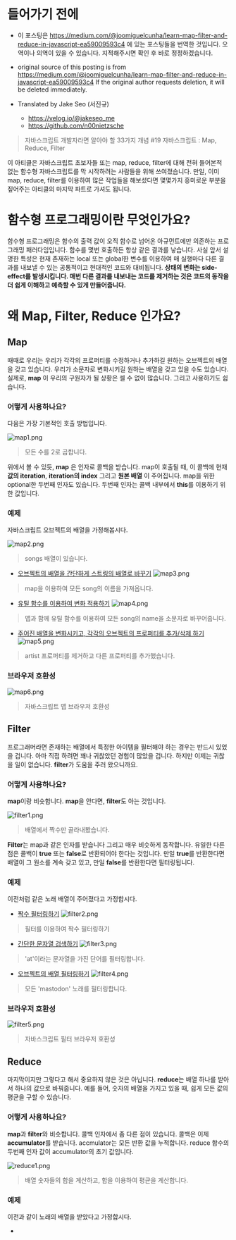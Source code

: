 # 들어가기 전에

- 이 포스팅은 https://medium.com/@joomiguelcunha/learn-map-filter-and-reduce-in-javascript-ea59009593c4 에 있는 포스팅들을 번역한 것입니다. 오역이나 의역이 있을 수 있습니다. 지적해주시면 확인 후 바로 정정하겠습니다.

- original source of this posting is from https://medium.com/@joomiguelcunha/learn-map-filter-and-reduce-in-javascript-ea59009593c4 If the original author requests deletion, it will be deleted immediately.

- Translated by Jake Seo (서진규)

	- https://velog.io/@jakeseo_me
	- https://github.com/n00nietzsche

> 자바스크립트 개발자라면 알아야 할 33가지 개념 #19 자바스크립트 : Map, Reduce, Filter

이 아티클은 자바스크립트 초보자들 또는 map, reduce, filter에 대해 전혀 들어본적 없는 함수형 자바스크립트를 막 시작하려는 사람들을 위해 쓰여졌습니다. 만일, 이미 map, reduce, filter를 이용하여 많은 작업들을 해보셨다면 몇몇가지 흥미로운 부분을 짚어주는 아티클의 마지막 파트로 가셔도 됩니다.

# 함수형 프로그래밍이란 무엇인가요?

함수형 프로그래밍은 함수의 출력 값이 오직 함수로 넘어온 아규먼트에만 의존하는 프로그래밍 패러다임입니다. 함수를 몇번 호출하든 항상 같은 결과를 낳습니다. 사실 앞서 설명한 특성은 현재 존재하는 local 또는 global한 변수를 이용하여 매 실행마다 다른 결과를 내보낼 수 있는 공통적이고 현대적인 코드와 대비됩니다. **상태의 변화는 side-effect를 발생시킵니다. 매번 다른 결과를 내보내는 코드를 제거하는 것은 코드의 동작을 더 쉽게 이해하고 예측할 수 있게 만들어줍니다.**


# 왜 Map, Filter, Reduce 인가요?

## Map

때때로 우리는 우리가 각각의 프로퍼티를 수정하거나 추가하길 원하는 오브젝트의 배열을 갖고 있습니다. 우리가 소문자로 변화시키길 원하는 배열을 갖고 있을 수도 있습니다. 실제로, **map** 이 우리의 구원자가 될 상황은 셀 수 없이 많습니다. 그리고 사용하기도 쉽습니다.

### 어떻게 사용하나요?

다음은 가장 기본적인 호출 방법입니다.

![map1.png](https://images.velog.io/post-images/jakeseo_me/0d279400-76d5-11e9-b764-ab33d53cf433/map1.png)
> 모든 수를 2로 곱합니다.

위에서 볼 수 있듯, **map** 은 인자로 콜백을 받습니다. map이 호출될 때, 이 콜백에 현재 **값의 iteration**, **iteration의 index** 그리고 **원본 배열** 이 주어집니다. map을 위한 optional한 두번째 인자도 있습니다. 두번째 인자는 콜백 내부에서 **this**를 이용하기 위한 값입니다.

### 예제

자바스크립트 오브젝트의 배열을 가정해봅시다.

![map2.png](https://images.velog.io/post-images/jakeseo_me/f3d45660-76dd-11e9-8a5a-9d0bb25aa750/map2.png)
> songs 배열이 있습니다.

- [오브젝트의 배열을 간단하게 스트링의 배열로 바꾸기](https://gist.github.com/JoaoCnh/37ff889a755565ac3b971032b2e9a026)
![map3.png](https://images.velog.io/post-images/jakeseo_me/2d5d0940-76de-11e9-8a5a-9d0bb25aa750/map3.png)
> map을 이용하여 모든 song의 이름을 가져옵니다.

- [유틸 함수를 이용하여 변화 적용하기](https://gist.github.com/JoaoCnh/33066830188c74eeae8f05b1a4674c2f)
![map4.png](https://images.velog.io/post-images/jakeseo_me/7a7499f0-76de-11e9-8a5a-9d0bb25aa750/map4.png)
> 맵과 함께 유틸 함수를 이용하여 모든 song의 name을 소문자로 바꾸어줍니다.

- [주어진 배열을 변화시키고, 각각의 오브젝트의 프로퍼티를 추가/삭제 하기](https://gist.github.com/JoaoCnh/6bf50fd47709d8da3b64120a853ba0e0)
![map5.png](https://images.velog.io/post-images/jakeseo_me/b80b0ce0-76de-11e9-8a5a-9d0bb25aa750/map5.png)
> artist 프로퍼티를 제거하고 다른 프로퍼티를 추가했습니다.

### 브라우저 호환성

![map6.png](https://images.velog.io/post-images/jakeseo_me/fcfe91f0-76de-11e9-8a5a-9d0bb25aa750/map6.png)
> 자바스크립트 맵 브라우저 호환성

## Filter

프로그래머라면 존재하는 배열에서 특정한 아이템을 필터해야 하는 경우는 반드시 있었을 겁니다. 아마 직접 하려면 꽤나 귀찮았던 경험이 많았을 겁니다. 하지만 이제는 귀찮을 일이 없습니다. **filter**가 도움을 주러 왔으니까요.

### 어떻게 사용하나요?
**map**이랑 비슷합니다. **map**을 안다면, **filter**도 아는 것입니다.

![filter1.png](https://images.velog.io/post-images/jakeseo_me/49408320-76df-11e9-a155-a91b676d9a7e/filter1.png)
> 배열에서 짝수만 골라내봤습니다.

**Filter**는 map과 같은 인자를 받습니다 그리고 매우 비슷하게 동작합니다. 유일한 다른 점은 콜백이 **true** 또는 **false**로 반환되어야 한다는 것입니다. 만일 **true**를 반환한다면 배열이 그 원소를 계속 갖고 있고, 만일 **false**를 반환한다면 필터링됩니다.

### 예제
이전처럼 같은 노래 배열이 주어졌다고 가정합시다.

- [짝수 필터링하기](https://gist.github.com/JoaoCnh/1bf8ad1f7c627de5085ed950a0e252e5)
![filter2.png](https://images.velog.io/post-images/jakeseo_me/f485e130-76df-11e9-a155-a91b676d9a7e/filter2.png)
> 필터를 이용하여 짝수 필터링하기

- [간단한 문자열 검색하기](https://gist.github.com/JoaoCnh/695936692866f60d9cc2c16d74ba3696)
![filter3.png](https://images.velog.io/post-images/jakeseo_me/0bb00e30-76e0-11e9-9d8b-f98376695dab/filter3.png)
> 'at'이라는 문자열을 가진 단어를 필터링합니다.

- [오브젝트의 배열 필터링하기](https://gist.github.com/JoaoCnh/e8fdd2543c747907363eff4550ccbda1)
![filter4.png](https://images.velog.io/post-images/jakeseo_me/87239a00-76e0-11e9-9d8b-f98376695dab/filter4.png)
> 모든 'mastodon' 노래를 필터링합니다.

### 브라우저 호환성

![filter5.png](https://images.velog.io/post-images/jakeseo_me/a40147d0-76e0-11e9-9d8b-f98376695dab/filter5.png)
> 자바스크립트 필터 브라우저 호환성

## Reduce

마지막이지만 그렇다고 해서 중요하지 않은 것은 아닙니다. **reduce**는 배열 하나를 받아서 하나의 값으로 바꿔줍니다. 예를 들어, 숫자의 배열을 가지고 있을 때, 쉽게 모든 값의 평균을 구할 수 있습니다.

### 어떻게 사용하나요?

**map**과 **filter**와 비슷합니다. 콜백 인자에서 좀 다른 점이 있습니다. 콜백은 이제 **accumulator**를 받습니다. accmulator는 모든 반환 값을 누적합니다. reduce 함수의 두번째 인자 값이 accumulator의 초기 값입니다.

![reduce1.png](https://images.velog.io/post-images/jakeseo_me/2d0ea8e0-76e3-11e9-8a5a-9d0bb25aa750/reduce1.png)
> 배열 숫자들의 합을 계산하고, 합을 이용하여 평균을 계산합니다.

### 예제

이전과 같이 노래의 배열을 받았다고 가정합시다.

- 
